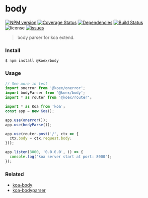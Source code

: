 # body

[![NPM version](https://img.shields.io/npm/v/@koex/body.svg?style=flat)](https://www.npmjs.com/package/@koex/body)
[![Coverage Status](https://img.shields.io/codecov/c/github/koexjs/body/master.svg?style=flat-square)](https://codecov.io/gh/koexjs/body)
[![Dependencies](https://img.shields.io/david/koexjs/body.svg)](https://github.com/koexjs/body)
[![Build Status](https://travis-ci.com/koexjs/body.svg?branch=master)](https://travis-ci.com/koexjs/body)
![license](https://img.shields.io/github/license/koexjs/body.svg)
[![issues](https://img.shields.io/github/issues/koexjs/body.svg)](https://github.com/koexjs/body/issues)

> body parser for koa extend.

### Install

```
$ npm install @koex/body
```

### Usage

```javascript
// See more in test
import onerror from '@koex/onerror';
import bodyParser from '@koex/body';
import * as router from '@koex/router';

import * as Koa from 'koa';
const app = new Koa();

app.use(onerror());
app.use(bodyParse());

app.use(router.post('/', ctx => {
  ctx.body = ctx.request.body;
}));

app.listen(8000, '0.0.0.0', () => {
  console.log('koa server start at port: 8000');
});
```

### Related
* [koa-body](https://github.com/dlau/koa-body)
* [koa-bodyparser](https://github.com/koajs/bodyparser)
